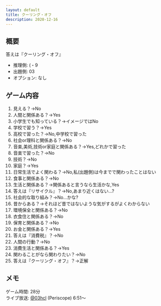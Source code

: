 ```yaml
---
layout: default
title: クーリング・オフ
description: 2020-12-16
---
```


## 概要

答えは『クーリング・オフ』

- 推理側: (・9
- 出題側: 03
- オプション: なし

## ゲーム内容

1. 見える？→No
2. 人間と関係ある？→Yes
3. 小学生でも知っている？→イメージではNo
4. 学校で習う？→Yes
5. 高校で習った？→No,中学校で習った
6. 社会or理科と関係ある？→No
7. 音楽,美術,技術or家庭と関係ある？→Yes,どれかで習った
8. 音楽で習った？→No
9. 技術？→No
10. 家庭？→Yes
11. 日常生活でよく関わる？→No,私(出題側)は今までで関わったことはない
12. 食事と関係ある？→No
13. 生活と関係ある？→関係あると言うなら生活かな,Yes
14. 答えは『リサイクル』？→No,あまり近くはない…?
15. 社会的な取り組み？→No…かな?
16. 昔からある？→それほど昔ではないような気がするがよくわからない
17. 環境保全と関係ある？→No
18. 衣食住と関係ある？→No
19. 保育と関係ある？→No
20. お金と関係ある？→Yes
21. 答えは『消費税』？→No
22. 人間の行動？→No
23. 消費生活と関係ある？→Yes
24. 関わることがなら関わりたい？→No
25. 答えは『クーリング・オフ』？→正解

## メモ

ゲーム時間: 28分  
ライブ放送: [@03hcl](https://www.pscp.tv/03hcl/1ynKOBXEeYOxR?t=6m51s) (Periscope) 6:51～
